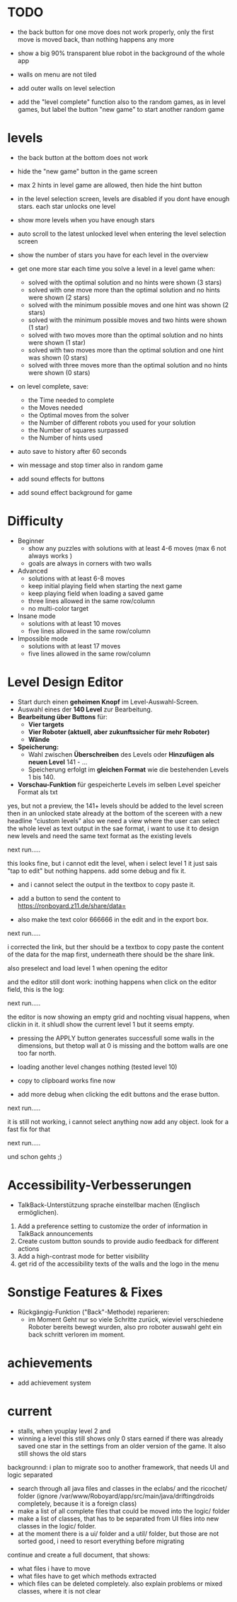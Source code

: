 # TODO
- the back button for one move does not work properly, only the first move is moved back, than nothing happens any more
- show a big 90% transparent blue robot in the background of the whole app
- walls on menu are not tiled 
- add outer walls on level selection 

- add the "level complete" function also to the random games, as in level games, but label the button "new game" to start another random game

# levels 
- the back button at the bottom does not work
- hide the "new game" button in the game screen
- max 2 hints in level game are allowed, then hide the hint button
- in the level selection screen, levels are disabled if you dont have enough stars. each star unlocks one level
- show more levels when you have enough stars
- auto scroll to the latest unlocked level when entering the level selection screen
- show the number of stars you have for each level in the overview
- get one more star each time you solve a level in a level game when:
  - solved with the optimal solution and no hints were shown (3 stars)
  - solved with one move more than the optimal solution and no hints were shown (2 stars)
  - solved with the minimum possible moves and one hint was shown (2 stars)
  - solved with the minimum possible moves and two hints were shown (1 star)
  - solved with two moves more than the optimal solution and no hints were shown (1 star)
  - solved with two moves more than the optimal solution and one hint was shown (0 stars)
  - solved with three moves more than the optimal solution and no hints were shown (0 stars)
 - on level complete, save:
    - the Time needed to complete
    - the Moves needed
    - the Optimal moves from the solver
    - the Number of different robots you used for your solution
    - the Number of squares surpassed
    - the Number of hints used


- auto save to history after 60 seconds
- win message and stop timer also in random game
- add sound effects for buttons
- add sound effect background for game
# Difficulty
- Beginner
  - show any puzzles with solutions with at least 4-6 moves (max 6 not always works )
  - goals are always in corners with two walls
- Advanced
  - solutions with at least 6-8 moves
  - keep initial playing field when starting the next game
  - keep playing field when loading a saved game
  - three lines allowed in the same row/column
  - no multi-color target
- Insane mode
  - solutions with at least 10 moves
  - five lines allowed in the same row/column
- Impossible mode
  - solutions with at least 17 moves
  - five lines allowed in the same row/column

# Level Design Editor
- Start durch einen **geheimen Knopf** im Level-Auswahl-Screen.
- Auswahl eines der **140 Level** zur Bearbeitung.
- **Bearbeitung über Buttons** für:
  - **Vier targets**  
  - **Vier Roboter (aktuell, aber zukunftssicher für mehr Roboter)**  
  - **Wände**  
- **Speicherung:**  
  - Wahl zwischen **Überschreiben** des Levels oder **Hinzufügen als neuen Level** 141 - ...
  - Speicherung erfolgt im **gleichen Format** wie die bestehenden Levels 1 bis 140.  
- **Vorschau-Funktion** für gespeicherte Levels im selben Level speicher Format als txt

yes, but not a preview, the 141+ levels should be added to the level screen then in an unlocked state already at the bottom of the scereen with a new headline "ciustom levels" also we need a view where the user can select the whole level as text output in the sae format, i want to use it to design new levels and need the same text format as the existing levels

next run.....

this looks fine, but i cannot edit the level, when i select level 1 it just sais "tap to edit" but nothing happens. add some debug and fix it.

- and i cannot select the output in the textbox to copy paste it.
- add a button to send the content to https://ronboyard.z11.de/share/data=<here the urlencoded content>

- also make the text color 666666 in the edit and in the export box.

next run.....

i corrected the link, but ther should be a textbox to copy paste the content of the data for the map first, underneath there should be the share link.

also preselect and load level 1 when opening the editor

and the editor still dont work: inothing happens when click on the editor field, this is the  log:

next run.....

the editor is now showing an empty grid and nochting visual happens, when clickin in it. it shludl show the current level 1 but it seems empty.

- pressing the APPLY button generates successfull some walls in the dimensions, but thetop wall at 0 is missing and the bottom walls are one too far north.

- loading another level changes nothing (tested level 10)

- copy to clipboard works fine now

- add more debug when clicking the edit buttons and the erase button.

next run.....

it is still not working, i cannot select anything now add any object. look for a fast fix for that

next run.....

und schon gehts ;)




# Accessibility-Verbesserungen
- TalkBack-Unterstützung sprache einstellbar machen (Englisch ermöglichen).  
1. Add a preference setting to customize the order of information in TalkBack announcements
2. Create custom button sounds to provide audio feedback for different actions
3. Add a high-contrast mode for better visibility
4. get rid of the accessibility texts of the walls and the logo in the menu


# Sonstige Features & Fixes
- Rückgängig-Funktion ("Back"-Methode) reparieren:  
  - im Moment Geht nur so viele Schritte zurück, wieviel verschiedene Roboter bereits bewegt wurden, also pro roboter auswahl geht ein back schritt verloren im moment.  

# achievements
- add achievement system

# current
- stalls, when youplay level 2 and 
- winning a level this still shows only 0 stars earned if there was already saved one star in the settings from an older version of the game. It also still shows the old stars

backgrounnd: i plan to migrate soo to another framework, that needs UI and logic separated
- search through all java files  and classes in the eclabs/ and the ricochet/ folder (ignore /var/www/Roboyard/app/src/main/java/driftingdroids completely, because it is a foreign class)
- make a list of all complete files that could be moved into the logic/ folder
- make a list of classes, that has to be separated from UI files into new classes in the logic/ folder.
- at the moment there is a ui/ folder and a util/ folder, but those are not sorted good, i need to resort everything before migrating

continue and create a full document, that shows:
- what files i have to move
- what files have to get which methods extracted
- which files can be deleted completely.
also explain problems or mixed classes, where it is not clear

